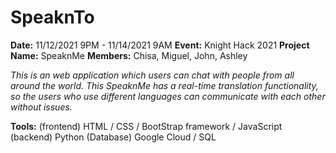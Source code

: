 # SpeaknTo

**Date:** 11/12/2021 9PM - 11/14/2021 9AM
**Event:** Knight Hack 2021
**Project Name:** SpeaknMe
**Members:** Chisa, Miguel, John, Ashley

_This is an web application which users can chat with people from all around the world. This SpeaknMe has a real-time translation functionality, so the users who use different languages can communicate with each other without issues._

**Tools:**
(frontend) HTML / CSS / BootStrap framework / JavaScript
(backend) Python
(Database) Google Cloud / SQL
